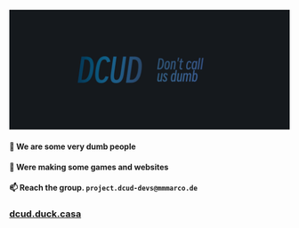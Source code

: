 ![Hello](./IMG_4154.png)

#### 👀 We are some very dumb people
#### 🌱 Were making some games and websites
#### 📫 Reach the group. **`project.dcud-devs@mmmarco.de`**


### [dcud.duck.casa](https://dcud.duck.casa/)
<!---
i-like-trains-de/i-like-trains-de is a ✨ special ✨ repository because its `README.md` (this file) appears on your GitHub profile.
You can click the Preview link to take a look at your changes.
--->
